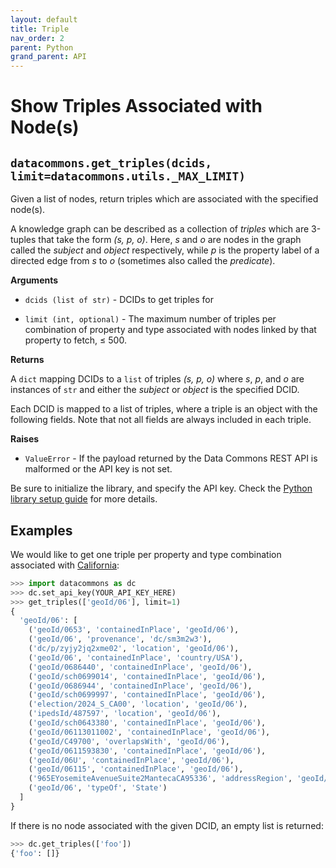 ```yaml
---
layout: default
title: Triple
nav_order: 2
parent: Python
grand_parent: API
---
```


# Show Triples Associated with Node(s)

## `datacommons.get_triples(dcids, limit=datacommons.utils._MAX_LIMIT)`

Given a list of nodes, return triples which are associated with the specified
node(s).

A knowledge graph can be described as a collection of *triples* which are
3-tuples that take the form *(s, p, o)*. Here, *s* and *o* are nodes in the
graph called the *subject* and *object* respectively, while *p* is the property
label of a directed edge from *s* to *o* (sometimes also called the *predicate*).

**Arguments**

*   `dcids (list of str)` - DCIDs to get triples for

*   `limit (int, optional)` - The maximum number of triples per combination of
    property and type associated with nodes linked by that property to fetch,
    ≤ 500.

**Returns**

A `dict` mapping DCIDs to a `list` of triples *(s, p, o)* where *s*, *p*, and *o* are
instances of `str` and either the *subject* or *object* is the specified DCID.

Each DCID is mapped to a list of triples, where a triple is an object with the
following fields. Note that not all fields are always included in each triple.

[comment]: <> (TODO: add link to data model and describe the fields in a Triple)

**Raises**

*   `ValueError` - If the payload returned by the Data Commons REST API is malformed or the API key is not set.

Be sure to initialize the library, and specify the API key. Check the [Python library setup guide](/api/python/) for more details.

## Examples

We would like to get one triple per property and type combination associated with
[California](https://datacommons.org/browser/geoId/06):

```python
>>> import datacommons as dc
>>> dc.set_api_key(YOUR_API_KEY_HERE)
>>> get_triples(['geoId/06'], limit=1)
{
  'geoId/06': [
    ('geoId/0653', 'containedInPlace', 'geoId/06'),
    ('geoId/06', 'provenance', 'dc/sm3m2w3'),
    ('dc/p/zyjy2jq2xme02', 'location', 'geoId/06'),
    ('geoId/06', 'containedInPlace', 'country/USA'),
    ('geoId/0686440', 'containedInPlace', 'geoId/06'),
    ('geoId/sch0699014', 'containedInPlace', 'geoId/06'),
    ('geoId/0686944', 'containedInPlace', 'geoId/06'),
    ('geoId/sch0699997', 'containedInPlace', 'geoId/06'),
    ('election/2024_S_CA00', 'location', 'geoId/06'),
    ('ipedsId/487597', 'location', 'geoId/06'),
    ('geoId/sch0643380', 'containedInPlace', 'geoId/06'),
    ('geoId/06113011002', 'containedInPlace', 'geoId/06'),
    ('geoId/C49700', 'overlapsWith', 'geoId/06'),
    ('geoId/0611593830', 'containedInPlace', 'geoId/06'),
    ('geoId/06U', 'containedInPlace', 'geoId/06'),
    ('geoId/06115', 'containedInPlace', 'geoId/06'),
    ('965EYosemiteAvenueSuite2MantecaCA95336', 'addressRegion', 'geoId/06'),
    ('geoId/06', 'typeOf', 'State')
  ]
}
```

If there is no node associated with the given DCID, an empty list is returned:

```python
>>> dc.get_triples(['foo'])
{'foo': []}
```